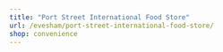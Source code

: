 ```yaml
---
title: "Port Street International Food Store"
url: /evesham/port-street-international-food-store/
shop: convenience
---
```

